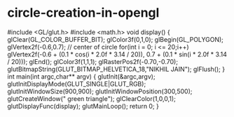 # circle-creation-in-opengl

#include <GL/glut.h>
#include <math.h>
void display()
{
glClear(GL_COLOR_BUFFER_BIT);
glColor3f(0,1,0);
glBegin(GL_POLYGON);
glVertex2f(-0.6,0.7); // center of circle
for(int i = 0; i <= 20;i++) 
glVertex2f(-0.6 + (0.1 * cos(i *  2.0f * 3.14 / 20)), 0.7 + (0.1 * sin(i * 2.0f * 3.14 / 20)));
glEnd();
glColor3f(1,1,1);
glRasterPos2f(-0.70,-0.70);
glutBitmapString(GLUT_BITMAP_HELVETICA_18,"NIKHIL JAIN");
glFlush();
}
int main(int argc,char** argv)
{
glutInit(&argc,argv);
glutInitDisplayMode(GLUT_SINGLE|GLUT_RGB);
glutInitWindowSize(900,900);
glutInitWindowPosition(300,500);
glutCreateWindow(" green triangle");
glClearColor(1,0,0,1);
glutDisplayFunc(display);
glutMainLoop();
return 0;
}
